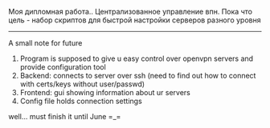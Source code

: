 Моя дипломная работа.. Централизованное управление впн.
Пока что цель - набор скриптов для быстрой настройки серверов разного уровня

-----

A small note for future

1. Program is supposed to give u easy control over openvpn servers and provide configuration tool
2. Backend: connects to server over ssh (need to find out how to connect with certs/keys without user/passwd)
3. Frontend: gui showing information about ur servers
4. Config file holds connection settings

well... must finish it until June =_=